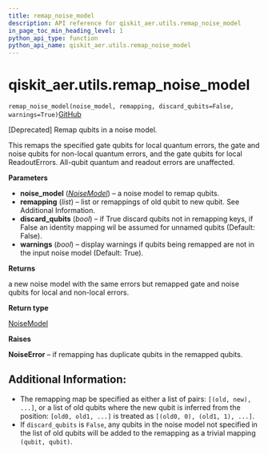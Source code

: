 ```yaml
---
title: remap_noise_model
description: API reference for qiskit_aer.utils.remap_noise_model
in_page_toc_min_heading_level: 1
python_api_type: function
python_api_name: qiskit_aer.utils.remap_noise_model
---
```


# qiskit\_aer.utils.remap\_noise\_model

<span id="qiskit_aer.utils.remap_noise_model" />

`remap_noise_model(noise_model, remapping, discard_qubits=False, warnings=True)`[GitHub](https://github.com/qiskit/qiskit/tree/stable/0.39/qiskit_aer/utils/noise_remapper.py "view source code")

\[Deprecated] Remap qubits in a noise model.

This remaps the specified gate qubits for local quantum errors, the gate and noise qubits for non-local quantum errors, and the gate qubits for local ReadoutErrors. All-qubit quantum and readout errors are unaffected.

**Parameters**

*   **noise\_model** ([*NoiseModel*](qiskit_aer.noise.NoiseModel "qiskit_aer.noise.NoiseModel")) – a noise model to remap qubits.
*   **remapping** (*list*) – list or remappings of old qubit to new qubit. See Additional Information.
*   **discard\_qubits** (*bool*) – if True discard qubits not in remapping keys, if False an identity mapping wil be assumed for unnamed qubits (Default: False).
*   **warnings** (*bool*) – display warnings if qubits being remapped are not in the input noise model (Default: True).

**Returns**

a new noise model with the same errors but remapped gate and noise qubits for local and non-local errors.

**Return type**

[NoiseModel](qiskit_aer.noise.NoiseModel "qiskit_aer.noise.NoiseModel")

**Raises**

**NoiseError** – if remapping has duplicate qubits in the remapped qubits.

## Additional Information:

*   The remapping map be specified as either a list of pairs: `[(old, new), ...]`, or a list of old qubits where the new qubit is inferred from the position: `[old0, old1, ...]` is treated as `[(old0, 0), (old1, 1), ...]`.
*   If `discard_qubits` is `False`, any qubits in the noise model not specified in the list of old qubits will be added to the remapping as a trivial mapping `(qubit, qubit)`.

